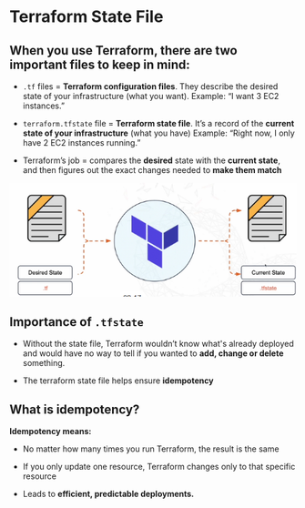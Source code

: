 # **Terraform State File**

**When you use Terraform, there are two important files to keep in mind:**
---
- `.tf` files = **Terraform configuration files**. They describe the desired state of your infrastructure (what you want). Example: “I want 3 EC2 instances.”

- `terraform.tfstate` file = **Terraform state file**. It’s a record of the **current state of your infrastructure** (what you have) Example: “Right now, I only have 2 EC2 instances running.”

- Terraform’s job = compares the **desired** state with the **current state**, and then figures out the exact changes needed to **make them match** 

![alt text](Screenshots/image.png)

**Importance of `.tfstate`**
---
- Without the state file, Terraform wouldn’t know what's already deployed and would have no way to tell if you wanted to **add, change or delete** something.

- The terraform state file helps ensure **idempotency**

**What is idempotency?**
---
**Idempotency means:** 

- No matter how many times you run Terraform, the result is the same 

- If you only update one resource, Terraform changes only to that specific resource

- Leads to **efficient, predictable deployments.**